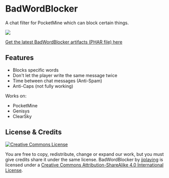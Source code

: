 # BadWordBlocker
A chat filter for PocketMine which can block certain things.

![](https://circleci.com/gh/jjplaying/BadWordBlocker.png?style=shield)

[Get the latest BadWordBlocker artifacts (PHAR file) here](https://buildtest.ml/jjplaying/BadWordBlocker)

## Features

- Blocks specific words
- Don't let the player write the same message twice
- Time between chat messages (Anti-Spam)
- Anti-Caps (not fully working)

Works on:

- PocketMine
- Genisys
- ClearSky

## License & Credits
[![Creative Commons License](https://i.creativecommons.org/l/by-sa/4.0/88x31.png)](http://creativecommons.org/licenses/by-sa/4.0/)

You are free to copy, redistribute, change or expand our work, but you must give credits share it under the same license.
BadWordBlocker by [jjplaying](https://github.com/jjplaying/BadWordBlocker) is licensed under a [Creative Commons Attribution-ShareAlike 4.0 International License](http://creativecommons.org/licenses/by-sa/4.0/).
